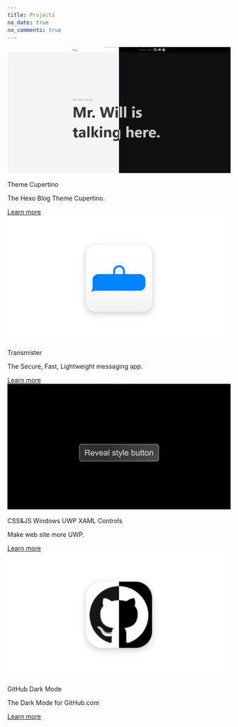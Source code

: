 ```yaml
---
title: Projects
no_date: true
no_comments: true
---
```


<div class="card-grid">
    <div class="card">
        <div class="cover-img">
            <img src="/img/000001.png" alt="A screen shot of theme Cupertino">
        </div>
        <div class="content">
            <p class="title">Theme Cupertino</p>
            <p class="description">The Hexo Blog Theme Cupertino.</p>
        </div>
        <div class="actions">
            <a class="action-button-primary" href="https://github.com/MrWillCom/hexo-theme-cupertino">Learn more</a>
        </div>
    </div>
    <div class="card">
        <div class="cover-img">
            <img src="/img/000002.png" alt="The logo of Transmister">
        </div>
        <div class="content">
            <p class="title">Transmister</p>
            <p class="description">The Secure, Fast, Lightweight messaging app.</p>
        </div>
        <div class="actions">
            <a class="action-button-primary" href="https://github.com/transmister">Learn more</a>
        </div>
    </div>
    <div class="card">
        <div class="cover-img">
            <img src="/img/000003.png" alt="A screen shot of CSS&JS Windows UWP XAML Controls">
        </div>
        <div class="content">
            <p class="title">CSS&JS Windows UWP XAML Controls</p>
            <p class="description">Make web site more UWP.</p>
        </div>
        <div class="actions">
            <a class="action-button-primary" href="https://github.com/MrWillCom/css-and-js-windows-uwp-xaml-controls">Learn more</a>
        </div>
    </div>
    <div class="card">
        <div class="cover-img">
            <img src="/img/000004.png" alt="The logo of GitHub Dark Mode">
        </div>
        <div class="content">
            <p class="title">GitHub Dark Mode</p>
            <p class="description">The Dark Mode for GitHub.com</p>
        </div>
        <div class="actions">
            <a class="action-button-primary" href="https://github.com/MrWillCom/github-dark-mode">Learn more</a>
        </div>
    </div>
</div>
